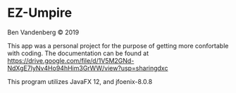# EZ-Umpire
Ben Vandenberg © 2019

This app was a personal project for the purpose of getting more confortable with coding.
The documentation can be found at https://drive.google.com/file/d/1V5M2GNd-NdXgE7lyNv4Ho94hHim3GrWW/view?usp=sharingdxc

This program utilizes JavaFX 12, and jfoenix-8.0.8